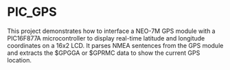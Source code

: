 # PIC_GPS
This project demonstrates how to interface a NEO-7M GPS module with a PIC16F877A microcontroller to display real-time latitude and longitude coordinates on a 16x2 LCD. It parses NMEA sentences from the GPS module and extracts the $GPGGA or $GPRMC data to show the current GPS location.
